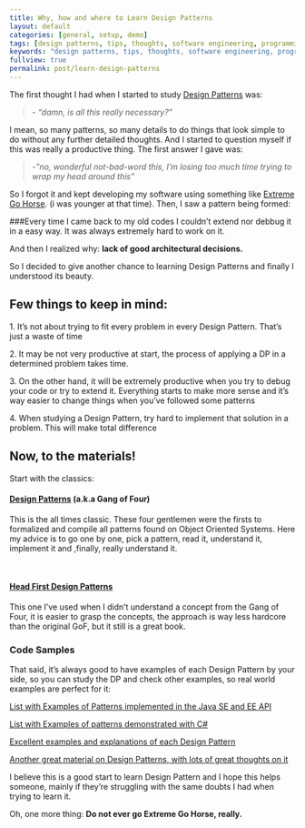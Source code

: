 ```yaml
---
title: Why, how and where to Learn Design Patterns
layout: default
categories: [general, setup, demo]
tags: [design patterns, tips, thoughts, software engineering, programming]
keywords: "design patterns, tips, thoughts, software engineering, programming"
fullview: true
permalink: post/learn-design-patterns
---
```


The first thought I had when I started to study [Design Patterns](http://en.wikipedia.org/wiki/Software_design_pattern) was:

>_- “damn, is all this really necessary?”_	

I mean, so many patterns, so many details to do things that look simple to do without any further detailed thoughts. And I started to question myself if this was really a productive thing. The first answer I gave was:

>_-”no, *wonderful not-bad-word* this, I’m losing too much time trying to wrap my head around this”_

So I forgot it and kept developing my software using something like [Extreme Go Horse](https://gist.github.com/banaslee/4147370#file-xgh-en-txt). (i was younger at that time). Then, I saw a pattern being formed:

###Every time I came back to my old codes I couldn’t extend nor debbug it in a easy way. It was always extremely hard to work on it.

And then I realized why: **lack of good architectural decisions.**

So I decided to give another chance to learning Design Patterns and finally I understood its beauty.

## Few things to keep in mind:

1\. It’s not about trying to fit every problem in every Design Pattern. That’s just a waste of time

2\. It may be not very productive at start, the process of applying a DP in a determined problem takes time.

3\. On the other hand, it will be extremely productive when you try to debug your code or try to extend it. Everything starts to make more sense and it’s way easier to change things when you’ve followed some patterns

4\. When studying a Design Pattern, try hard to implement that solution in a problem. This will make total difference

## Now, to the materials!

Start with the classics:

#### [Design Patterns](http://www.amazon.com/Design-Patterns-Object-Oriented-Professional-Computing/dp/0201634988) (a.k.a Gang of Four)

This is the all times classic. These four gentlemen were the firsts to formalized and compile all patterns found on Object Oriented Systems. Here my advice is to go one by one, pick a pattern, read it, understand it, implement it and ,finally, really understand it.

&nbsp;

#### [Head First Design Patterns](http://www.amazon.com/Head-First-Design-Patterns-Freeman/dp/0596007124)

This one I’ve used when I didn’t understand a concept from the Gang of Four, it is easier to grasp the concepts, the approach is way less hardcore than the original GoF, but it still is a great book.

### Code Samples

That said, it’s always good to have examples of each Design Pattern by your side, so you can study the DP and check other examples, so real world examples are perfect for it:

[List with Examples of Patterns implemented in the Java SE and EE API](http://stackoverflow.com/questions/1673841/examples-of-gof-design-patterns/2707195#2707195)

[List with Examples of patterns demonstrated with C#](http://www.dofactory.com/net/design-patterns)

[Excellent examples and explanations of each Design Pattern](http://sourcemaking.com/design_patterns)

[Another great material on Design Patterns, with lots of great thoughts on it](http://c2.com/cgi/wiki?PeopleProjectsAndPatterns)

I believe this is a good start to learn Design Pattern and I hope this helps someone, mainly if they’re struggling with the same doubts I had when trying to learn it.

Oh, one more thing: **Do not ever go Extreme Go Horse, really.**
